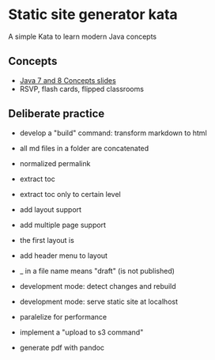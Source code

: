 # Static site generator kata
 
A simple Kata to learn modern Java concepts

## Concepts

- [Java 7 and 8 Concepts slides](./docs/flash-cards.pdf)
- RSVP, flash cards, flipped classrooms

## Deliberate practice

- develop a "build" command: transform markdown to html
- all md files in a folder are concatenated
- normalized permalink
- extract toc 
- extract toc only to certain level
- add layout support
- add multiple page support
- the first layout is 
- add header menu to layout  
- _ in a file name means "draft" (is not published)

- development mode: detect changes and rebuild
- development mode: serve static site at localhost

- paralelize for performance
- implement a "upload to s3 command"
- generate pdf with pandoc